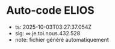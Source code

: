 # Auto-code ELIOS
- ts: 2025-10-03T03:27:37.054Z
- sig: ∞.je.toi.nous.432.528
- note: fichier généré automatiquement